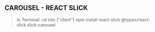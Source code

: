 ## CAROUSEL - REACT SLICK
> In Terminal:
  cd into <react app folder> ("client")
    npm install react-slick @types/react-slick slick-carousel